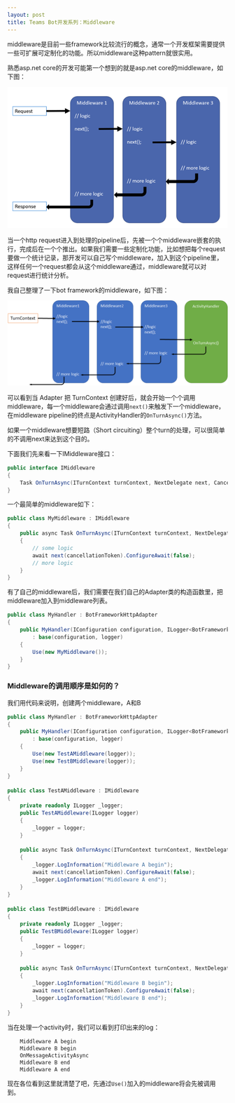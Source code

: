 ```yaml
---
layout: post
title: Teams Bot开发系列：Middleware
---
```


middleware是目前一些framework比较流行的概念，通常一个开发框架需要提供一些可扩展可定制化的功能。所以middleware这种pattern就很实用。

熟悉asp.net core的开发可能第一个想到的就是asp.net core的middleware，如下图：

![Middleware](../images/post20201124/001.png)

当一个http request进入到处理的pipeline后，先被一个个middleware嵌套的执行，完成后在一个个推出。如果我们需要一些定制化功能，比如想把每个request要做一个统计记录，那开发可以自己写个middleware，加入到这个pipeline里，这样任何一个request都会从这个middleware通过，middleware就可以对request进行统计分析。

我自己整理了一下bot framework的middleware，如下图：

![Middleware](../images/post20201124/002.png)

可以看到当 Adapter 把 TurnContext 创建好后，就会开始一个个调用middleware，每一个middleware会通过调用`next()`来触发下一个middleware，在middleware pipeline的终点是ActivityHandler的`OnTurnAsync()`方法。

如果一个middleware想要短路（Short circuiting）整个turn的处理，可以很简单的不调用next来达到这个目的。

下面我们先来看一下IMiddleware接口：

```cs
public interface IMiddleware
{
    Task OnTurnAsync(ITurnContext turnContext, NextDelegate next, CancellationToken cancellationToken = default(CancellationToken));
}
```

一个最简单的middleware如下：

```cs
public class MyMiddleware : IMiddleware
{
    public async Task OnTurnAsync(ITurnContext turnContext, NextDelegate next, CancellationToken cancellationToken = default)
    {
        // some logic
        await next(cancellationToken).ConfigureAwait(false);
        // more logic
    }
}
```

有了自己的middleware后，我们需要在我们自己的Adapter类的构造函数里，把middleware加入到middleware列表。

```cs
public class MyHandler : BotFrameworkHttpAdapter
{
    public MyHandler(IConfiguration configuration, ILogger<BotFrameworkHttpAdapter> logger)
        : base(configuration, logger)
    {
        Use(new MyMiddleware());
    }
}
```

### Middleware的调用顺序是如何的？

我们用代码来说明，创建两个middleware，A和B

```cs
public class MyHandler : BotFrameworkHttpAdapter
{
    public MyHandler(IConfiguration configuration, ILogger<BotFrameworkHttpAdapter> logger)
        : base(configuration, logger)
    {
        Use(new TestAMiddleware(logger));
        Use(new TestBMiddleware(logger));
    }
}

public class TestAMiddleware : IMiddleware
{
    private readonly ILogger _logger;
    public TestAMiddleware(ILogger logger)
    {
        _logger = logger;
    }

    public async Task OnTurnAsync(ITurnContext turnContext, NextDelegate next, CancellationToken cancellationToken = default)
    {
        _logger.LogInformation("Middleware A begin");
        await next(cancellationToken).ConfigureAwait(false);
        _logger.LogInformation("Middleware A end");
    }
}

public class TestBMiddleware : IMiddleware
{
    private readonly ILogger _logger;
    public TestBMiddleware(ILogger logger)
    {
        _logger = logger;
    }

    public async Task OnTurnAsync(ITurnContext turnContext, NextDelegate next, CancellationToken cancellationToken = default)
    {
        _logger.LogInformation("Middleware B begin");
        await next(cancellationToken).ConfigureAwait(false);
        _logger.LogInformation("Middleware B end");
    }
}
```

当在处理一个activity时，我们可以看到打印出来的log：
```
    Middleware A begin
    Middleware B begin
    OnMessageActivityAsync
    Middleware B end
    Middleware A end
```

现在各位看到这里就清楚了吧，先通过`Use()`加入的middleware将会先被调用到。
